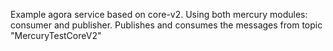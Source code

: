 Example agora service based on core-v2. Using both mercury modules: consumer and publisher.
Publishes and consumes the messages from topic "MercuryTestCoreV2"
